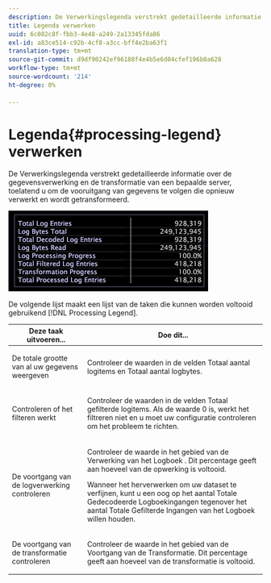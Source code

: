 ```yaml
---
description: De Verwerkingslegenda verstrekt gedetailleerde informatie over de gegevensverwerking en de transformatie van een bepaalde server, toelatend u om de vooruitgang van gegevens te volgen die opnieuw verwerkt en wordt getransformeerd.
title: Legenda verwerken
uuid: 6c082c8f-fbb3-4e48-a249-2a13345fda86
exl-id: a83ce514-c92b-4cf8-a3cc-bff4e2ba63f1
translation-type: tm+mt
source-git-commit: d9df90242ef96188f4e4b5e6d04cfef196b0a628
workflow-type: tm+mt
source-wordcount: '214'
ht-degree: 0%

---
```


# Legenda{#processing-legend} verwerken

De Verwerkingslegenda verstrekt gedetailleerde informatie over de gegevensverwerking en de transformatie van een bepaalde server, toelatend u om de vooruitgang van gegevens te volgen die opnieuw verwerkt en wordt getransformeerd.

![](assets/vis_ProcessingLegend.png)

De volgende lijst maakt een lijst van de taken die kunnen worden voltooid gebruikend [!DNL Processing Legend].

<table id="table_6149250C44B14C44A3CB1CEF68B280C6"> 
 <thead> 
  <tr> 
   <th colname="col1" class="entry"> Deze taak uitvoeren... </th> 
   <th colname="col2" class="entry"> Doe dit... </th> 
  </tr> 
 </thead>
 <tbody> 
  <tr> 
   <td colname="col1"> <p>De totale grootte van al uw gegevens weergeven </p> </td> 
   <td colname="col2"> <p>Controleer de waarden in de velden <span class="wintitle"> Totaal aantal logitems</span> en <span class="wintitle"> Totaal aantal logbytes</span>. </p> </td> 
  </tr> 
  <tr> 
   <td colname="col1"> <p>Controleren of het filteren werkt </p> </td> 
   <td colname="col2"> <p>Controleer de waarden in de velden <span class="wintitle"> Totaal gefilterde logitems</span>. Als de waarde 0 is, werkt het filtreren niet en u moet uw configuratie controleren om het probleem te richten. </p> </td> 
  </tr> 
  <tr> 
   <td colname="col1"> <p>De voortgang van de logverwerking controleren </p> </td> 
   <td colname="col2"> <p>Controleer de waarde in het <span class="wintitle"> gebied van de Verwerking van het Logboek </span>. Dit percentage geeft aan hoeveel van de opwerking is voltooid. </p> <p>Wanneer het herverwerken om uw dataset te verfijnen, kunt u een oog op het aantal <span class="wintitle"> Totale Gedecodeerde Logboekingangen</span> tegenover het aantal <span class="wintitle"> Totale Gefilterde Ingangen van het Logboek willen houden</span>. </p> </td> 
  </tr> 
  <tr> 
   <td colname="col1"> <p>De voortgang van de transformatie controleren </p> </td> 
   <td colname="col2"> <p>Controleer de waarde in het <span class="wintitle"> gebied van de Voortgang van de Transformatie</span>. Dit percentage geeft aan hoeveel van de transformatie is voltooid. </p> </td> 
  </tr> 
 </tbody> 
</table>
